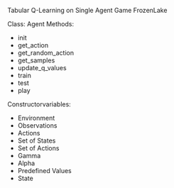 Tabular Q-Learning on Single Agent Game FrozenLake

Class: Agent
Methods:
- init
- get_action
- get_random_action
- get_samples
- update_q_values
- train
- test
- play

Constructorvariables:
- Environment
- Observations
- Actions
- Set of States
- Set of Actions
- Gamma
- Alpha
- Predefined Values
- State


